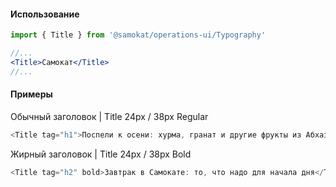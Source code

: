 #### Использование

```jsx static
import { Title } from '@samokat/operations-ui/Typography'

//...
<Title>Самокат</Title>
//...
```

#### Примеры

Обычный заголовок | Title 24px / 38px Regular

```js
<Title tag="h1">Поспели к осени: хурма, гранат и другие фрукты из Абхазии</Title>
```

Жирный заголовок | Title 24px / 38px Bold

```js
<Title tag="h2" bold>Завтрак в Самокате: то, что надо для начала дня</Title>
```
